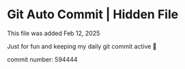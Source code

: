 # Git Auto Commit | Hidden File

This file was added Feb 12, 2025

Just for fun and keeping my daily git commit active 🤪

commit number: 594444
